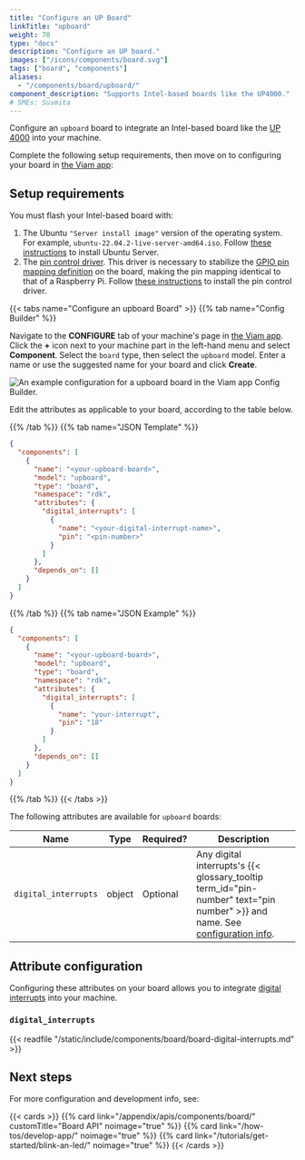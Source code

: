 ```yaml
---
title: "Configure an UP Board"
linkTitle: "upboard"
weight: 70
type: "docs"
description: "Configure an UP board."
images: ["/icons/components/board.svg"]
tags: ["board", "components"]
aliases:
  - "/components/board/upboard/"
component_description: "Supports Intel-based boards like the UP4000."
# SMEs: Susmita
---
```


Configure an `upboard` board to integrate an Intel-based board like the [UP 4000](https://github.com/up-board/up-community/wiki/Pinout_UP4000) into your machine.

Complete the following setup requirements, then move on to configuring your board in [the Viam app](https://app.viam.com):

## Setup requirements

You must flash your Intel-based board with:

1. The Ubuntu `"Server install image"` version of the operating system.
   For example, `ubuntu-22.04.2-live-server-amd64.iso`.
   Follow [these instructions](https://ubuntu.com/tutorials/install-ubuntu-server) to install Ubuntu Server.
2. The [pin control driver](https://github.com/up-division/pinctrl-upboard).
   This driver is necessary to stabilize the [GPIO pin mapping definition](https://github.com/up-board/up-community/wiki/Pinout) on the board, making the pin mapping identical to that of a Raspberry Pi.
   Follow [these instructions](https://github.com/up-division/pinctrl-upboard) to install the pin control driver.

{{< tabs name="Configure an upboard Board" >}}
{{% tab name="Config Builder" %}}

Navigate to the **CONFIGURE** tab of your machine's page in [the Viam app](https://app.viam.com).
Click the **+** icon next to your machine part in the left-hand menu and select **Component**.
Select the `board` type, then select the `upboard` model.
Enter a name or use the suggested name for your board and click **Create**.

![An example configuration for a upboard board in the Viam app Config Builder.](/components/board/upboard-ui-config.png)

Edit the attributes as applicable to your board, according to the table below.

{{% /tab %}}
{{% tab name="JSON Template" %}}

```json {class="line-numbers linkable-line-numbers"}
{
  "components": [
    {
      "name": "<your-upboard-board>",
      "model": "upboard",
      "type": "board",
      "namespace": "rdk",
      "attributes": {
        "digital_interrupts": [
          {
            "name": "<your-digital-interrupt-name>",
            "pin": "<pin-number>"
          }
        ]
      },
      "depends_on": []
    }
  ]
}
```

{{% /tab %}}
{{% tab name="JSON Example" %}}

```json {class="line-numbers linkable-line-numbers"}
{
  "components": [
    {
      "name": "<your-upboard-board>",
      "model": "upboard",
      "type": "board",
      "namespace": "rdk",
      "attributes": {
        "digital_interrupts": [
          {
            "name": "your-interrupt",
            "pin": "18"
          }
        ]
      },
      "depends_on": []
    }
  ]
}
```

{{% /tab %}}
{{< /tabs >}}

The following attributes are available for `upboard` boards:

<!-- prettier-ignore -->
| Name | Type | Required? | Description |
| ---- | ---- | --------- | ----------- |
| `digital_interrupts` | object | Optional | Any digital interrupts's {{< glossary_tooltip term_id="pin-number" text="pin number" >}} and name. See [configuration info](#digital_interrupts). |

## Attribute configuration

Configuring these attributes on your board allows you to integrate [digital interrupts](#digital_interrupts) into your machine.

### `digital_interrupts`

{{< readfile "/static/include/components/board/board-digital-interrupts.md" >}}

## Next steps

For more configuration and development info, see:

{{< cards >}}
{{% card link="/appendix/apis/components/board/" customTitle="Board API" noimage="true" %}}
{{% card link="/how-tos/develop-app/" noimage="true" %}}
{{% card link="/tutorials/get-started/blink-an-led/" noimage="true" %}}
{{< /cards >}}

